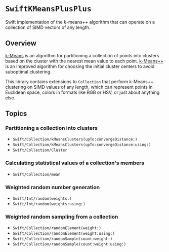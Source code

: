 # ``SwiftKMeansPlusPlus``

Swift implementation of the *k*-means++ algorithm that can operate on a collection of SIMD vectors of any length.

## Overview

 [k-Means](https://en.wikipedia.org/wiki/K-means) is an algorithm for partitioning a collection of points into clusters based on the cluster with the nearest mean value to each point. [k-Means++](https://en.wikipedia.org/wiki/K-means++) is an improved algorithm for choosing the initial cluster centers to avoid suboptimal clustering.

This library contains extensions to `Collection` that perform k-Means++ clustering on SIMD values of any length, which can represent points in Euclidean space, colors in formats like RGB or HSV, or just about anything else.

## Topics

### Partitioning a collection into clusters

- ``Swift/Collection/kMeansClusters(upTo:convergeDistance:)``
- ``Swift/Collection/kMeansClusters(upTo:convergeDistance:using:)``
- ``Swift/Collection/Cluster``

### Calculating statistical values of a collection's members
- ``Swift/Collection/mean``

### Weighted random number generation
- ``Swift/Int/random(weights:)``
- ``Swift/Int/random(weights:using:)``

### Weighted random sampling from a collection
- ``Swift/Collection/randomElement(weight:)``
- ``Swift/Collection/randomElement(weight:using:)``
- ``Swift/Collection/randomSample(count:weight:)``
- ``Swift/Collection/randomSample(count:weight:using:)``
